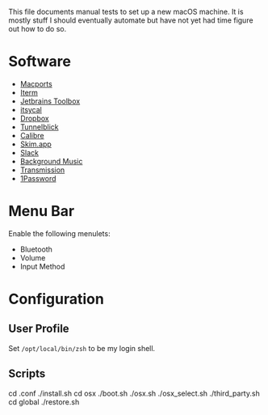 This file documents manual tests to set up a new macOS machine.
It is mostly stuff I should eventually automate but have not yet had time figure out how to do so.

# Software

- [Macports](https://www.macports.org/)
- [Iterm](https://www.iterm2.com/)
- [Jetbrains Toolbox](https://www.jetbrains.com/toolbox/app/)
- [itsycal](https://www.mowglii.com/itsycal/)
- [Dropbox](https://dropbox.com/)
- [Tunnelblick](https://tunnelblick.net/)
- [Calibre](https://calibre-ebook.com/)
- [Skim.app](https://skim-app.sourceforge.io/)
- [Slack](https://slack.com/)
- [Background Music](https://github.com/kyleneideck/BackgroundMusic)
- [Transmission](https://transmissionbt.com/)
- [1Password](https://1password.com/)

# Menu Bar

Enable the following menulets:

- Bluetooth
- Volume
- Input Method

# Configuration

## User Profile
Set `/opt/local/bin/zsh` to be my login shell.

## Scripts
cd .conf
./install.sh
cd osx
./boot.sh
./osx.sh
./osx_select.sh
./third_party.sh
cd global
./restore.sh
